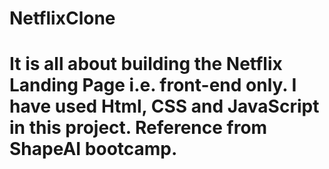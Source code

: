 # NetflixClone
# It is all about building the Netflix Landing Page i.e. front-end only. I have used Html, CSS and JavaScript in this project. Reference from ShapeAI bootcamp.
